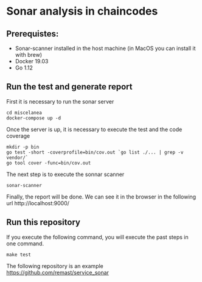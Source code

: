 # Sonar analysis in chaincodes

## Prerequistes:

- Sonar-scanner installed in the host machine (in MacOS you can install it with brew)
- Docker 19.03
- Go 1.12

## Run the test and generate report

First it is necessary to run the sonar server

```
cd miscelanea
docker-compose up -d 
```

Once the server is up, it is necessary to execute the test and the code coverage

````
mkdir -p bin
go test -short -coverprofile=bin/cov.out `go list ./... | grep -v vendor/`
go tool cover -func=bin/cov.out
````

The next step is to execute the sonnar scanner

````
sonar-scanner
````

Finally, the report will be done. We can see it in the browser in the following url http://localhost:9000/


## Run this repository

If you execute the following command, you will execute the past steps in one command.

```
make test
```



The following repository is an example https://github.com/remast/service_sonar


